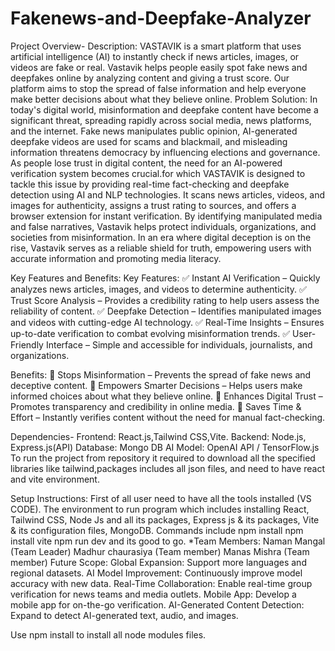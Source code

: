 # Fakenews-and-Deepfake-Analyzer
Project Overview- Description: VASTAVIK is a smart platform that uses artificial intelligence (AI) to instantly check if news articles, images, or videos are fake or real. Vastavik helps people easily spot fake news and deepfakes online by analyzing content and giving a trust score. Our platform aims to stop the spread of false information and help everyone make better decisions about what they believe online.
Problem Solution: In today's digital world, misinformation and deepfake content have become a significant threat, spreading rapidly across social media, news platforms, and the internet. Fake news manipulates public opinion, AI-generated deepfake videos are used for scams and blackmail, and misleading information threatens democracy by influencing elections and governance. As people lose trust in digital content, the need for an AI-powered verification system becomes crucial.for which VASTAVIK is designed to tackle this issue by providing real-time fact-checking and deepfake detection using AI and NLP technologies. It scans news articles, videos, and images for authenticity, assigns a trust rating to sources, and offers a browser extension for instant verification. By identifying manipulated media and false narratives, Vastavik helps protect individuals, organizations, and societies from misinformation. In an era where digital deception is on the rise, Vastavik serves as a reliable shield for truth, empowering users with accurate information and promoting media literacy.

Key Features and Benefits: Key Features: ✅ Instant AI Verification – Quickly analyzes news articles, images, and videos to determine authenticity. ✅ Trust Score Analysis – Provides a credibility rating to help users assess the reliability of content. ✅ Deepfake Detection – Identifies manipulated images and videos with cutting-edge AI technology. ✅ Real-Time Insights – Ensures up-to-date verification to combat evolving misinformation trends. ✅ User-Friendly Interface – Simple and accessible for individuals, journalists, and organizations.

Benefits: 🔹 Stops Misinformation – Prevents the spread of fake news and deceptive content. 🔹 Empowers Smarter Decisions – Helps users make informed choices about what they believe online. 🔹 Enhances Digital Trust – Promotes transparency and credibility in online media. 🔹 Saves Time & Effort – Instantly verifies content without the need for manual fact-checking.

Dependencies- Frontend: React.js,Tailwind CSS,Vite. Backend: Node.js, Express.js(API) Database: Mongo DB AI Model: OpenAI API / TensorFlow.js
To run the project from repository it required to download all the specified libraries like tailwind,packages includes all json files, and need to have react and vite environment.

Setup Instructions: First of all user need to have all the tools installed (VS CODE). The environment to run program which includes installing React, Tailwind CSS, Node Js and all its packages, Express js & its packages, Vite & its configuration files, MongoDB. Commands include 
npm install 
npm install vite
npm run dev
and its good to go.
*Team Members: Naman Mangal (Team Leader) Madhur chaurasiya (Team member) Manas Mishra (Team member)
Future Scope: Global Expansion: Support more languages and regional datasets. AI Model Improvement: Continuously improve model accuracy with new data. Real-Time Collaboration: Enable real-time group verification for news teams and media outlets. Mobile App: Develop a mobile app for on-the-go verification. AI-Generated Content Detection: Expand to detect AI-generated text, audio, and images.

Use npm install to install all node modules files.
